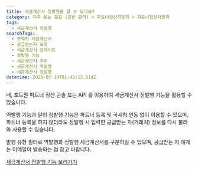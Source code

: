 ```yaml
---
title: 세금계산서 정발행을 할 수 있나요?
category: 자주 묻는 질문 (일반 문의) > 파트너정산자동화 > 파트너정산자동화
tags:
  - 세금계산서 정발행
searchTags:
  - 구매자 세금계산서
  - 공급받는자 요청
  - 세금계산서 업데이트
  - 정발행 기능
  - 세금계산서 처리
  - 세금계산서 역발행
  - 세금계산서 정발행
datetime: 2025-07-14T01:45:12.514Z
---
```


네, 포트원 파트너 정산 콘솔 또는 API 를 이용하여 세금계산서 정발행 기능을 활용할 수 있습니다.

역발행 기능과 달리 정발행 기능은 파트너 등록 및 국세청 연동 없이 이용할 수 있으며, 파트너 등록을 하지 않더라도 정발행 시 입력한 공급받는 자(거래처) 정보를 다시 불러와 사용할 수 있습니다. 

발행 유형 필터로 역발행과 정발행 세금계산서를 구분하실 수 있으며, 공급받는 자 에게는 이메일이 발송되는 점 참고 바랍니다.

[세금계산서 정발행 기능 보러가기](https://developers.portone.io/release-notes/platform/2025-08-21)
